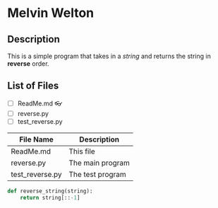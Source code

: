 # Melvin Welton

## Description
This is a simple program that takes in a *string* and returns the string in **reverse** order.

## List of Files

- [ ] ReadMe.md 👓
- [ ] reverse.py
- [ ] test_reverse.py

| File Name | Description |
| --- | --- |
| ReadMe.md | This file |
| reverse.py | The main program |
| test_reverse.py | The test program |


```python
def reverse_string(string):
    return string[::-1]
```